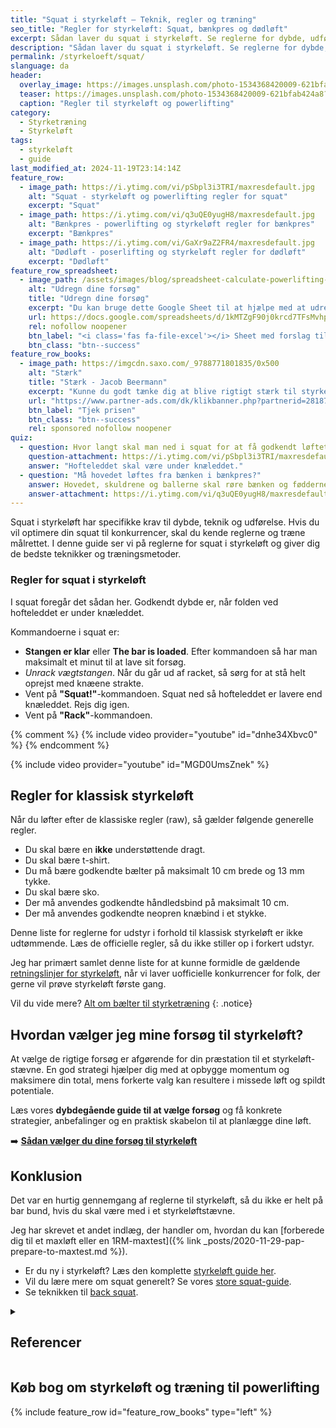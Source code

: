```yaml
---
title: "Squat i styrkeløft – Teknik, regler og træning"
seo_title: "Regler for styrkeløft: Squat, bænkpres og dødløft"
excerpt: Sådan laver du squat i styrkeløft. Se reglerne for dybde, udførelse og de bedste teknikker til at løfte tungt i konkurrence.
description: "Sådan laver du squat i styrkeløft. Se reglerne for dybde, udførelse og de bedste teknikker til at løfte tungt i konkurrence."
permalink: /styrkeloeft/squat/
slanguage: da
header:
  overlay_image: https://images.unsplash.com/photo-1534368420009-621bfab424a8?q=60&w=1200&h=630&auto=format&fit=crop&ixlib=rb-4.0.3&ixid=M3wxMjA3fDB8MHxwaG90by1wYWdlfHx8fGVufDB8fHx8fA%3D%3D
  teaser: https://images.unsplash.com/photo-1534368420009-621bfab424a8?q=60&w=400&h=300&auto=format&fit=crop&ixlib=rb-4.0.3&ixid=M3wxMjA3fDB8MHxwaG90by1wYWdlfHx8fGVufDB8fHx8fA%3D%3D
  caption: "Regler til styrkeløft og powerlifting"
category:
  - Styrketræning
  - Styrkeløft
tags:
  - styrkeløft
  - guide
last_modified_at: 2024-11-19T23:14:14Z
feature_row:
  - image_path: https://i.ytimg.com/vi/pSbpl3i3TRI/maxresdefault.jpg
    alt: "Squat - styrkeløft og powerlifting regler for squat"
    excerpt: "Squat"
  - image_path: https://i.ytimg.com/vi/q3uQE0yugH8/maxresdefault.jpg
    alt: "Bænkpres - powerlifting og styrkeløft regler for bænkpres"
    excerpt: "Bænkpres"
  - image_path: https://i.ytimg.com/vi/GaXr9aZ2FR4/maxresdefault.jpg
    alt: "Dødløft - poserlifting og styrkeløft regler for dødløft"
    excerpt: "Dødløft"
feature_row_spreadsheet:
  - image_path: /assets/images/blog/spreadsheet-calculate-powerlifting-attempts.png
    alt: "Udregn dine forsøg"
    title: "Udregn dine forsøg"
    excerpt: "Du kan bruge dette Google Sheet til at hjælpe med at udregne dine tre forsøg til dit styrkeløftstævne."
    url: https://docs.google.com/spreadsheets/d/1kMTZgF90j0krcd7TFsMvhpsI0fCo1fqSwNXHOmJKKYA/copy?usp=sharing
    rel: nofollow noopener
    btn_label: "<i class='fas fa-file-excel'></i> Sheet med forslag til forsøg"
    btn_class: "btn--success"
feature_row_books:
  - image_path: https://imgcdn.saxo.com/_9788771801835/0x500
    alt: "Stærk"
    title: "Stærk - Jacob Beermann"
    excerpt: "Kunne du godt tænke dig at blive rigtigt stærk til styrkeløft og powerlifting, så har en af Danmarks bedste styrkeløftere Jacob Beermann skrevet bogen _Stærk_. Her får du en god og grundig introduktion til, hvordan man bliver stærk. Med i købet får du et fremragende program målrettet på powerlifting."
    url: "https://www.partner-ads.com/dk/klikbanner.php?partnerid=28187&bannerid=43264&htmlurl=https://www.saxo.com/dk/staerk_jacob-beermann_haeftet_9788771801835"
    btn_label: "Tjek prisen"
    btn_class: "btn--success"
    rel: sponsored nofollow noopener
quiz:
  - question: Hvor langt skal man ned i squat for at få godkendt løftet?
    question-attachment: https://i.ytimg.com/vi/pSbpl3i3TRI/maxresdefault.jpg
    answer: "Hofteleddet skal være under knæleddet."
  - question: "Må hovedet løftes fra bænken i bænkpres?"
    answer: Hovedet, skuldrene og ballerne skal røre bænken og fødderne skal være flade i gulvet.
    answer-attachment: https://i.ytimg.com/vi/q3uQE0yugH8/maxresdefault.jpg
---
```


Squat i styrkeløft har specifikke krav til dybde, teknik og udførelse. Hvis du vil optimere din squat til konkurrencer, skal du kende reglerne og træne målrettet. I denne guide ser vi på reglerne for squat i styrkeløft og giver dig de bedste teknikker og træningsmetoder.

### Regler for squat i styrkeløft

I squat foregår det sådan her. Godkendt dybde er, når folden ved hofteleddet er under knæleddet.

Kommandoerne i squat er:

- **Stangen er klar** eller **The bar is loaded**. Efter kommandoen så har man maksimalt et minut til at lave sit forsøg.
- _Unrack vægtstangen_. Når du går ud af racket, så sørg for at stå helt oprejst med knæene strakte.
- Vent på **"Squat!"**-kommandoen. Squat ned så hofteleddet er lavere end knæleddet. Rejs dig igen.
- Vent på **"Rack"**-kommandoen.

{% comment %}
{% include video provider="youtube" id="dnhe34Xbvc0" %}
{% endcomment %}

{% include video provider="youtube" id="MGD0UmsZnek" %}

## Regler for klassisk styrkeløft

Når du løfter efter de klassiske regler (raw), så gælder følgende generelle regler.

- Du skal bære en **ikke** understøttende dragt.
- Du skal bære t-shirt.
- Du må bære godkendte bælter på maksimalt 10 cm brede og 13 mm tykke.
- Du skal bære sko.
- Der må anvendes godkendte håndledsbind på maksimalt 10 cm.
- Der må anvendes godkendte neopren knæbind i et stykke.

Denne liste for reglerne for udstyr i forhold til klassisk styrkeløft er ikke udtømmende. Læs de officielle regler, så du ikke stiller op i forkert udstyr.

Jeg har primært samlet denne liste for at kunne formidle de gældende [retningslinjer for styrkeløft](/powerlifting-rules/), når vi laver uofficielle konkurrencer for folk, der gerne vil prøve styrkeløft første gang.

Vil du vide mere? [Alt om bælter til styrketræning](/baelte-styrketraening/)
{: .notice}

## Hvordan vælger jeg mine forsøg til styrkeløft?

At vælge de rigtige forsøg er afgørende for din præstation til et styrkeløft-stævne. En god strategi hjælper dig med at opbygge momentum og maksimere din total, mens forkerte valg kan resultere i missede løft og spildt potentiale.

Læs vores **dybdegående guide til at vælge forsøg** og få konkrete strategier, anbefalinger og en praktisk skabelon til at planlægge dine løft.

➡️ **[Sådan vælger du dine forsøg til styrkeløft](/styrkeloeft-vaelg-forsoeg/)**

## Konklusion

Det var en hurtig gennemgang af reglerne til styrkeløft, så du ikke er helt på bar bund, hvis du skal være med i et styrkeløftstævne.

Jeg har skrevet et andet indlæg, der handler om, hvordan du kan [forberede dig til et maxløft eller en 1RM-maxtest]({% link _posts/2020-11-29-pap-prepare-to-maxtest.md %}).

- Er du ny i styrkeløft? Læs den komplette [styrkeløft guide her](/styrkeloeft/).
- Vil du lære mere om squat generelt? Se vores [store squat-guide](/squat/).
- Se teknikken til [back squat](/oevelse/back-squat/).

<details markdown="1" class="references">
  <summary><h2 id="references">Referencer</h2></summary>

- [The International Powerlifting Federation. Tekniske Regler 2019](https://filer.styrke.dk/Tekniske_regler_IPF_2019.pdf)
</details>

## Køb bog om styrkeløft og træning til powerlifting

{% include feature_row id="feature_row_books" type="left" %}
